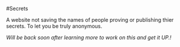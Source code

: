 #Secrets

A website not saving the names of people proving or publishing thier secrets. To let you be truly anonymous.

*Will be back soon after learning more to work on this and get it UP.!*
